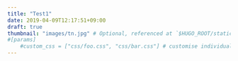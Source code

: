 ```yaml
---
title: "Test1"
date: 2019-04-09T12:17:51+09:00
draft: true
thumbnail: "images/tn.jpg" # Optional, referenced at `$HUGO_ROOT/static/images/thumbnail.jpg`
#[params]
    #custom_css = ["css/foo.css", "css/bar.css"] # customise individual CSS classes, put in static/css
---
```


